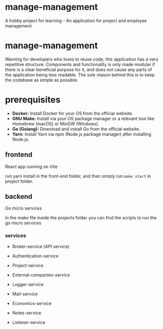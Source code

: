 # manage-management
A hobby project for learning - An application for project and employee management.

# manage-management
Warning for developers who loves to reuse code, this application has a very repetitive structure. Components and functionality is only made modular if there is a clear beneficial purpose for it, and does not cause any parts of the application being less readable. The sole reason behind this is to keep the codebase as simple as possible.

# prerequisites
* **Docker:** Install Docker for your OS from the official website.
* **GNU Make:** Install via your OS package manager or a relevant tool like Homebrew (macOS) or MinGW (Windows).
* **Go (Golang):** Download and install Go from the official website.
* **Yarn:** Install Yarn via npm (Node.js package manager) after installing Node.js.

## frontend
 React app running on Vite

run yarn install in the front-end folder, and then simply run `make start` in project folder.
 
## backend
Go micro services

In the make file inside the projects folder you can find the scripts to run the go micro services

### services
* Broker-service (API service)

* Authentication-service
* Project-service
* External-companies-service
* Logger-service
* Mail-service
* Economics-service
* Notes-service
* Listener-service


